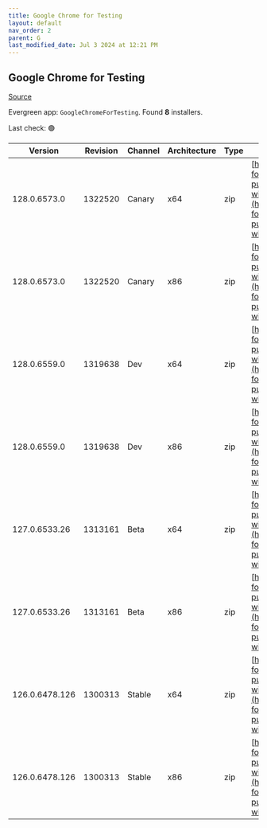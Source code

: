 ```yaml
---
title: Google Chrome for Testing
layout: default
nav_order: 2
parent: G
last_modified_date: Jul 3 2024 at 12:21 PM
---
```


## Google Chrome for Testing

[Source](https://googlechromelabs.github.io/chrome-for-testing/)

Evergreen app: `GoogleChromeForTesting`. Found **8** installers.

Last check: 🟢

| Version        | Revision | Channel | Architecture | Type | URI                                                                                                                                                                                              |
| -------------- | -------- | ------- | ------------ | ---- | ------------------------------------------------------------------------------------------------------------------------------------------------------------------------------------------------ |
| 128.0.6573.0   | 1322520  | Canary  | x64          | zip  | [https://storage.googleapis.com/chrome-for-testing-public/128.0.6573.0/win64/chrome-win64.zip](https://storage.googleapis.com/chrome-for-testing-public/128.0.6573.0/win64/chrome-win64.zip)     |
| 128.0.6573.0   | 1322520  | Canary  | x86          | zip  | [https://storage.googleapis.com/chrome-for-testing-public/128.0.6573.0/win32/chrome-win32.zip](https://storage.googleapis.com/chrome-for-testing-public/128.0.6573.0/win32/chrome-win32.zip)     |
| 128.0.6559.0   | 1319638  | Dev     | x64          | zip  | [https://storage.googleapis.com/chrome-for-testing-public/128.0.6559.0/win64/chrome-win64.zip](https://storage.googleapis.com/chrome-for-testing-public/128.0.6559.0/win64/chrome-win64.zip)     |
| 128.0.6559.0   | 1319638  | Dev     | x86          | zip  | [https://storage.googleapis.com/chrome-for-testing-public/128.0.6559.0/win32/chrome-win32.zip](https://storage.googleapis.com/chrome-for-testing-public/128.0.6559.0/win32/chrome-win32.zip)     |
| 127.0.6533.26  | 1313161  | Beta    | x64          | zip  | [https://storage.googleapis.com/chrome-for-testing-public/127.0.6533.26/win64/chrome-win64.zip](https://storage.googleapis.com/chrome-for-testing-public/127.0.6533.26/win64/chrome-win64.zip)   |
| 127.0.6533.26  | 1313161  | Beta    | x86          | zip  | [https://storage.googleapis.com/chrome-for-testing-public/127.0.6533.26/win32/chrome-win32.zip](https://storage.googleapis.com/chrome-for-testing-public/127.0.6533.26/win32/chrome-win32.zip)   |
| 126.0.6478.126 | 1300313  | Stable  | x64          | zip  | [https://storage.googleapis.com/chrome-for-testing-public/126.0.6478.126/win64/chrome-win64.zip](https://storage.googleapis.com/chrome-for-testing-public/126.0.6478.126/win64/chrome-win64.zip) |
| 126.0.6478.126 | 1300313  | Stable  | x86          | zip  | [https://storage.googleapis.com/chrome-for-testing-public/126.0.6478.126/win32/chrome-win32.zip](https://storage.googleapis.com/chrome-for-testing-public/126.0.6478.126/win32/chrome-win32.zip) |
